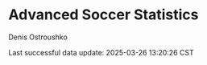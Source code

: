 # Advanced Soccer Statistics
Denis Ostroushko

<!-- gfm -->

Last successful data update: 2025-03-26 13:20:26 CST
